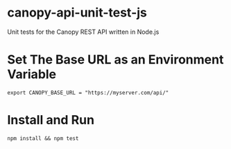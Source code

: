 # canopy-api-unit-test-js
Unit tests for the Canopy REST API written in Node.js

# Set The Base URL as an Environment Variable

```
export CANOPY_BASE_URL = "https://myserver.com/api/"
```

# Install and Run

```
npm install && npm test
```

